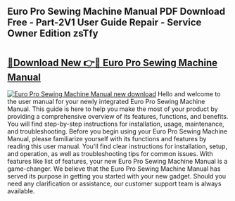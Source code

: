 ## Euro Pro Sewing Machine Manual PDF Download Free - Part-2V1 User Guide Repair - Service Owner Edition zsTfy

# <h2><a href="http://bc33949.oget.top/?id=Euro+Pro+Sewing+Machine+Manual">🔗Download New 👉🔴 Euro Pro Sewing Machine Manual</a></h2>

[![Euro Pro Sewing Machine Manual new download](https://i.imgur.com/5g1atiW.png)](http://bc33949.oget.top/?id=Euro+Pro+Sewing+Machine+Manual)
Hello and welcome to the user manual for your newly integrated Euro Pro Sewing Machine Manual. This guide is here to help you make the most of your product by providing a comprehensive overview of its features, functions, and benefits. You will find step-by-step instructions for installation, usage, maintenance, and troubleshooting. Before you begin using your Euro Pro Sewing Machine Manual, please familiarize yourself with its functions and features by reading this user manual. You'll find clear instructions for installation, setup, and operation, as well as troubleshooting tips for common issues. With features like list of features, your new Euro Pro Sewing Machine Manual is a game-changer. We believe that the Euro Pro Sewing Machine Manual has served its purpose in getting you started with your new gadget. Should you need any clarification or assistance, our customer support team is always available.
